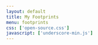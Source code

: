 ```yaml
---
layout: default
title: My Footprints
menu: footprints
css: ['open-source.css']
javascript: ['underscore-min.js']
---
```


